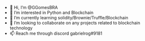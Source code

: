 - 👋 Hi, I’m @GGomesBRA
- 👀 I’m interested in Python and Blockchain
- 🌱 I’m currently learning solidity/Brownie/Truffle/Blockchain
- 💞️ I’m looking to collaborate on any projects related to blockchain technology
- 📫 Reach me through discord gabrielrog#9181

<!---
GGomesBRA/GGomesBRA is a ✨ special ✨ repository because its `README.md` (this file) appears on your GitHub profile.
You can click the Preview link to take a look at your changes.
--->
